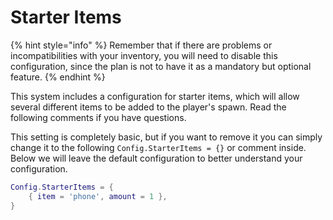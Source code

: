 # Starter Items

{% hint style="info" %}
Remember that if there are problems or incompatibilities with your inventory, you will need to disable this configuration, since the plan is not to have it as a mandatory but optional feature.
{% endhint %}

This system includes a configuration for starter items, which will allow several different items to be added to the player's spawn. Read the following comments if you have questions.

This setting is completely basic, but if you want to remove it you can simply change it to the following `Config.StarterItems = {}` or comment inside. Below we will leave the default configuration to better understand your configuration.

```lua
Config.StarterItems = {
    { item = 'phone', amount = 1 },
}
```
